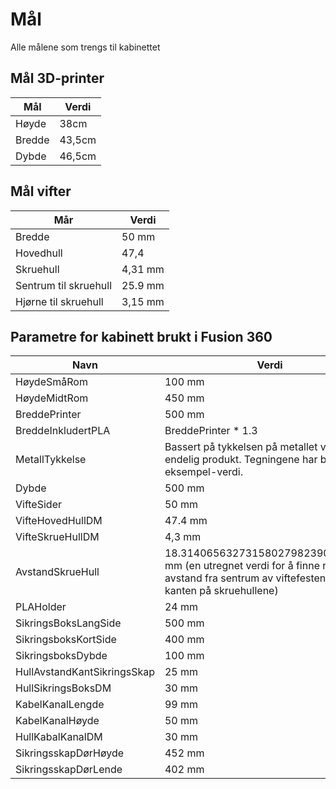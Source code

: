 # Mål
Alle målene som trengs til kabinettet

## Mål 3D-printer

| Mål | Verdi |
| --- | --- |
| Høyde | 38cm |
| Bredde | 43,5cm |
| Dybde | 46,5cm |

## Mål vifter

| Mår | Verdi |
| --- | --- |
| Bredde | 50 mm |
| Hovedhull | 47,4 |
| Skruehull | 4,31 mm |
| Sentrum til skruehull | 25.9 mm |
| Hjørne til skruehull | 3,15 mm |


## Parametre for kabinett brukt i Fusion 360

| Navn | Verdi |
| --- | --- |
| HøydeSmåRom | 100 mm |
| HøydeMidtRom | 450 mm |
| BreddePrinter | 500 mm |
| BreddeInkludertPLA | BreddePrinter * 1.3 |
| MetallTykkelse | Bassert på tykkelsen på metallet vi bruker i endelig produkt. Tegningene har bare en eksempel-verdi. |
| Dybde | 500 mm |
| VifteSider | 50 mm |
| VifteHovedHullDM | 47.4 mm |
| VifteSkrueHullDM | 4,3 mm |
| AvstandSkrueHull | 18.314065632731580279823901946656 mm (en utregnet verdi for å finne riktig avstand fra sentrum av viftefestene til kanten på skruehullene) | 
| PLAHolder | 24 mm |
| SikringsBoksLangSide | 500 mm |
| SikringsboksKortSide | 400 mm |
| SikringsboksDybde | 100 mm |
| HullAvstandKantSikringsSkap | 25 mm |
| HullSikringsBoksDM | 30 mm |
| KabelKanalLengde | 99 mm |
| KabelKanalHøyde | 50 mm |
| HullKabalKanalDM | 30 mm |
| SikringsskapDørHøyde | 452 mm |
| SikringsskapDørLende | 402 mm |

